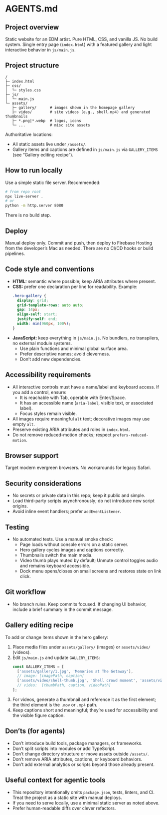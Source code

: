 # AGENTS.md

## Project overview
Static website for an EDM artist. Pure HTML, CSS, and vanilla JS. No build system. Single entry page (`index.html`) with a featured gallery and light interactive behavior in `js/main.js`.

## Project structure
```
/
├─ index.html
├─ css/
│  └─ styles.css
├─ js/
│  └─ main.js
└─ assets/
   ├─ gallery/      # images shown in the homepage gallery
   ├─ video/        # site videos (e.g., shell.mp4) and generated thumbnails
   ├─ *.png|*.webp  # logos, icons
   └─ ...           # misc site assets
```
Authoritative locations:
- All static assets live under `/assets/`.
- Gallery items and captions are defined in `js/main.js` via `GALLERY_ITEMS` (see “Gallery editing recipe”).

## How to run locally
Use a simple static file server. Recommended:
```bash
# from repo root
npx live-server .
# or
python -m http.server 8080
```
There is no build step.

## Deploy
Manual deploy only. Commit and push, then deploy to Firebase Hosting from the developer’s Mac as needed. There are no CI/CD hooks or build pipelines.

## Code style and conventions
- **HTML:** semantic where possible; keep ARIA attributes where present.
- **CSS:** prefer one declaration per line for readability. Example:
  ```css
  .hero-gallery {
    display: grid;
    grid-template-rows: auto auto;
    gap: 14px;
    align-self: start;
    justify-self: end;
    width: min(960px, 100%);
  }
  ```
- **JavaScript:** keep everything in `js/main.js`. No bundlers, no transpilers, no external module systems.
  - Use plain functions and minimal global surface area.
  - Prefer descriptive names; avoid cleverness.
  - Don’t add new dependencies.

## Accessibility requirements
- All interactive controls must have a name/label and keyboard access. If you add a control, ensure:
  - It is reachable with Tab, operable with Enter/Space.
  - It has an accessible name (`aria-label`, visible text, or associated label).
  - Focus styles remain visible.
- All images require meaningful `alt` text; decorative images may use empty `alt`.
- Preserve existing ARIA attributes and roles in `index.html`.
- Do not remove reduced-motion checks; respect `prefers-reduced-motion`.

## Browser support
Target modern evergreen browsers. No workarounds for legacy Safari.

## Security considerations
- No secrets or private data in this repo; keep it public and simple.
- Load third-party scripts asynchronously; do not introduce new script origins.
- Avoid inline event handlers; prefer `addEventListener`.

## Testing
- No automated tests. Use a manual smoke check:
  - Page loads without console errors on a static server.
  - Hero gallery cycles images and captions correctly.
  - Thumbnails switch the main media.
  - Video thumb plays muted by default; Unmute control toggles audio and remains keyboard accessible.
  - Dock menu opens/closes on small screens and restores state on link click.

## Git workflow
- No branch rules. Keep commits focused. If changing UI behavior, include a brief summary in the commit message.

## Gallery editing recipe
To add or change items shown in the hero gallery:
1. Place media files under `assets/gallery/` (images) or `assets/video/` (videos).
2. Edit `js/main.js` and update `GALLERY_ITEMS`:
   ```js
   const GALLERY_ITEMS = [
     ['assets/gallery/1.jpg', 'Memories at The Getaway'],
     // image: [imagePath, caption]
     ['assets/video/shell-thumb.jpg', 'Shell crowd moment', 'assets/video/shell.mp4']
     // video:  [thumbPath, caption, videoPath]
   ];
   ```
3. For videos, generate a thumbnail and reference it as the first element; the third element is the `.mov` or `.mp4` path.
4. Keep captions short and meaningful; they’re used for accessibility and the visible figure caption.

## Don’ts (for agents)
- Don’t introduce build tools, package managers, or frameworks.
- Don’t split scripts into modules or add TypeScript.
- Don’t change directory structure or move assets outside `/assets/`.
- Don’t remove ARIA attributes, captions, or keyboard behaviors.
- Don’t add external analytics or scripts beyond those already present.

## Useful context for agentic tools
- This repository intentionally omits `package.json`, tests, linters, and CI. Treat the project as a static site with manual deploys.
- If you need to serve locally, use a minimal static server as noted above.
- Prefer human-readable diffs over clever refactors.
